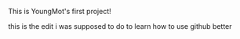 This is YoungMot's first project!

this is the edit i was supposed to do to learn how to use github better
